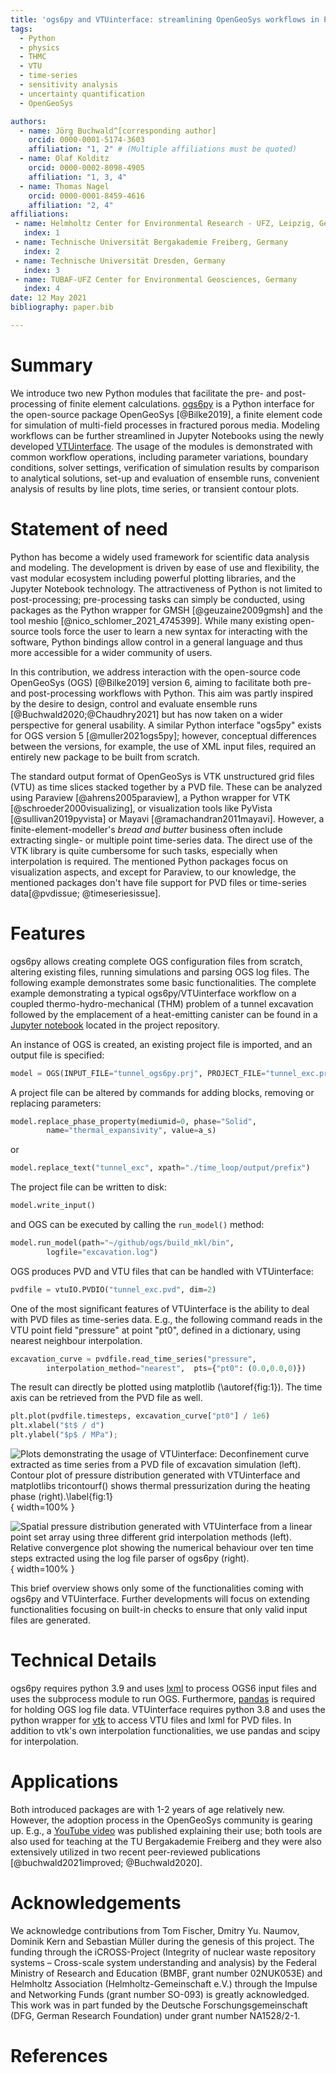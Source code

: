 ```yaml
---
title: 'ogs6py and VTUinterface: streamlining OpenGeoSys workflows in Python'
tags:
  - Python
  - physics
  - THMC
  - VTU
  - time-series
  - sensitivity analysis
  - uncertainty quantification
  - OpenGeoSys

authors:
  - name: Jörg Buchwald^[corresponding author]
    orcid: 0000-0001-5174-3603
    affiliation: "1, 2" # (Multiple affiliations must be quoted)
  - name: Olaf Kolditz
    orcid: 0000-0002-8098-4905
    affiliation: "1, 3, 4"
  - name: Thomas Nagel
    orcid: 0000-0001-8459-4616
    affiliation: "2, 4"
affiliations:
 - name: Helmholtz Center for Environmental Research - UFZ, Leipzig, Germany
   index: 1
 - name: Technische Universität Bergakademie Freiberg, Germany
   index: 2
 - name: Technische Universität Dresden, Germany
   index: 3
 - name: TUBAF-UFZ Center for Environmental Geosciences, Germany
   index: 4
date: 12 May 2021
bibliography: paper.bib

---
```


# Summary

We introduce two new Python modules that facilitate the pre- and post-processing of finite element calculations. [ogs6py](https://github.com/joergbuchwald/ogs6py) is a Python interface for the open-source package OpenGeoSys [@Bilke2019], a finite element code for simulation of multi-field processes in fractured porous media. Modeling workflows can be further streamlined in Jupyter Notebooks using the newly developed [VTUinterface](https://github.com/joergbuchwald/VTUinterface).
The usage of the modules is demonstrated with common workflow operations, including parameter variations, boundary conditions, solver settings, verification of simulation results by comparison to analytical solutions, set-up and evaluation of ensemble runs, convenient analysis of results by line plots, time series, or transient contour plots.

# Statement of need

Python has become a widely used framework for scientific data analysis and modeling. The development is driven by ease of use and flexibility, the vast modular ecosystem including powerful plotting libraries, and the Jupyter Notebook technology. The attractiveness of Python is not limited to post-processing; pre-processing tasks can simply be conducted, using packages as the Python wrapper for GMSH [@geuzaine2009gmsh] and the tool meshio [@nico_schlomer_2021_4745399]. 
While many existing open-source tools force the user to learn a new syntax for interacting with the software, Python bindings allow control in a general language and thus more accessible for a wider community of users.

In this contribution, we address interaction with the open-source code OpenGeoSys (OGS) [@Bilke2019] version 6, aiming to facilitate both pre-and post-processing workflows with Python. This aim was partly inspired by the desire to design, control and evaluate ensemble runs [@Buchwald2020;@Chaudhry2021] but has now taken on a wider perspective for general usability. A similar Python interface "ogs5py" exists for OGS version 5 [@muller2021ogs5py]; however, conceptual differences between the versions, for example, the use of XML input files, required an entirely new package to be built from scratch.

The standard output format of OpenGeoSys is VTK unstructured grid files (VTU) as time slices stacked together by a PVD file. These can be analyzed using Paraview [@ahrens2005paraview], a Python wrapper for VTK [@schroeder2000visualizing], or visualization tools like PyVista [@sullivan2019pyvista] or Mayavi [@ramachandran2011mayavi]. However, a finite-element-modeller's _bread and butter_ business often include extracting single- or multiple point time-series data. The direct use of the VTK library is quite cumbersome for such tasks, especially when interpolation is required. The mentioned Python packages focus on visualization aspects, and except for Paraview, to our knowledge, the mentioned packages don't have file support for PVD files or time-series data[@pvdissue; @timeseriesissue].

# Features

ogs6py allows creating complete OGS configuration files from scratch, altering existing files, running simulations and parsing OGS log files.
The following example demonstrates some basic functionalities. The complete example demonstrating a typical ogs6py/VTUinterface workflow on a coupled thermo-hydro-mechanical (THM) problem of a tunnel excavation followed by the emplacement of a heat-emitting canister can be found in a 
[Jupyter notebook](https://github.com/joergbuchwald/joss_ogs6py_VTUinterface/blob/master/demo/paper_ogs6py_vtuio.ipynb) located in the project repository.


An instance of OGS is created, an existing project file is imported, and an output file is specified:

```python
model = OGS(INPUT_FILE="tunnel_ogs6py.prj", PROJECT_FILE="tunnel_exc.prj")
```

A project file can be altered by commands for adding blocks, removing or replacing parameters:

```python
model.replace_phase_property(mediumid=0, phase="Solid",
        name="thermal_expansivity", value=a_s)
```

or


```python
model.replace_text("tunnel_exc", xpath="./time_loop/output/prefix")
```

The project file can be written to disk:

```python
model.write_input()
```

and OGS can be executed by calling the `run_model()` method:

```python
model.run_model(path="~/github/ogs/build_mkl/bin",
        logfile="excavation.log")
```

OGS produces PVD and VTU files that can be handled with VTUinterface:

```python
pvdfile = vtuIO.PVDIO("tunnel_exc.pvd", dim=2)
```

One of the most significant features of VTUinterface is the ability to deal with PVD files as time-series data. E.g., the following command reads in the VTU point field "pressure" at point "pt0", defined in a dictionary, using nearest neighbour interpolation.

```python
excavation_curve = pvdfile.read_time_series("pressure",
        interpolation_method="nearest",  pts={"pt0": (0.0,0.0,0)})
```

The result can directly be plotted using matplotlib (\autoref{fig:1}). The time axis can be retrieved from the PVD file as well.

```python
plt.plot(pvdfile.timesteps, excavation_curve["pt0"] / 1e6)
plt.xlabel("$t$ / d")
plt.ylabel("$p$ / MPa");
```

![Plots demonstrating the usage of VTUinterface: Deconfinement curve extracted as time series from a PVD file of excavation simulation (left). Contour plot of pressure distribution generated with VTUinterface and matplotlibs `tricontourf()` shows thermal pressurization during the heating phase (right).\label{fig:1}](fig1.png){ width=100% }


![Spatial pressure distribution generated with VTUinterface from a linear point set array using three different grid interpolation methods (left). Relative convergence plot showing the numerical behaviour over ten time steps extracted using the log file parser of ogs6py (right).](fig2.png){ width=100% }


This brief overview shows only some of the functionalities coming with ogs6py and VTUinterface. Further developments will focus on extending functionalities focusing on built-in checks to ensure that only valid input files are generated.

# Technical Details

ogs6py requires python 3.9 and uses [lxml](https://lxml.de/) to process OGS6 input files and uses the subprocess module to run OGS. Furthermore, [pandas](https://pandas.pydata.org/) is required for holding OGS log file data. VTUinterface requires python 3.8 and uses the python wrapper for [vtk](https://vtk.org/) to access VTU files and lxml for PVD files. In addition to vtk's own interpolation functionalities, we use pandas and scipy for interpolation.

# Applications

Both introduced packages are with 1-2 years of age relatively new. However, the adoption process in the OpenGeoSys community is gearing up. E.g., a [YouTube video](https://www.youtube.com/watch?v=eihNKjK-I-s) was published explaining their use; both tools are also used for teaching at the TU Bergakademie Freiberg and they were also extensively utilized in two recent peer-reviewed publications [@buchwald2021improved; @Buchwald2020].

# Acknowledgements

We acknowledge contributions from Tom Fischer, Dmitry Yu. Naumov, Dominik Kern and Sebastian Müller during the genesis of this project. The funding through the iCROSS-Project (Integrity of nuclear waste repository systems – Cross-scale system understanding and analysis) by the Federal Ministry of Research and Education (BMBF, grant number 02NUK053E) and Helmholtz Association (Helmholtz-Gemeinschaft e.V.) through the Impulse and Networking Funds (grant number SO-093) is greatly acknowledged. This work was in part funded by the Deutsche Forschungsgemeinschaft (DFG, German Research Foundation) under grant number NA1528/2-1.

# References

